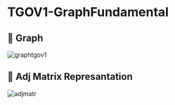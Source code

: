 # TGOV1-GraphFundamental
## 📘 Graph                                                                             
![graphtgov1](https://user-images.githubusercontent.com/62281277/163723193-451d1817-18c2-45e3-9115-2f6dd057715d.png)                                                    

## 📘 Adj Matrix Represantation                                                                                                                                          
![adjmatr](https://user-images.githubusercontent.com/62281277/163723215-ed8df0a0-46cf-4b55-9f28-bef694e02b0c.png)

